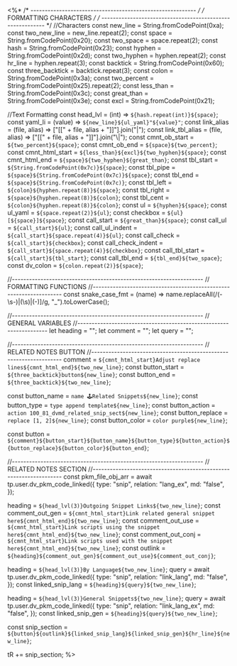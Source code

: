 <%*
/* ---------------------------------------------------------- */
/*                    FORMATTING CHARACTERS                   */
/* ---------------------------------------------------------- */
//Characters
const new_line = String.fromCodePoint(0xa);
const two_new_line = new_line.repeat(2);
const space = String.fromCodePoint(0x20);
const two_space = space.repeat(2);
const hash = String.fromCodePoint(0x23);
const hyphen = String.fromCodePoint(0x2d);
const two_hyphen = hyphen.repeat(2);
const hr_line = hyphen.repeat(3);
const backtick = String.fromCodePoint(0x60);
const three_backtick = backtick.repeat(3);
const colon = String.fromCodePoint(0x3a);
const two_percent = String.fromCodePoint(0x25).repeat(2);
const less_than = String.fromCodePoint(0x3c);
const great_than = String.fromCodePoint(0x3e);
const excl = String.fromCodePoint(0x21);

//Text Formatting
const head_lvl = (int) => `${hash.repeat(int)}${space}`;
const yaml_li = (value) => `${new_line}${ul_yaml}"${value}"`;
const link_alias = (file, alias) => ["[[" + file, alias + "]]"].join("|");
const link_tbl_alias = (file, alias) => ["[[" + file, alias + "]]"].join("\\|");
const cmnt_ob_start = `${two_percent}${space}`;
const cmnt_ob_end = `${space}${two_percent}`;
const cmnt_html_start = `${less_than}${excl}${two_hyphen}${space}`;
const cmnt_html_end = `${space}${two_hyphen}${great_than}`;
const tbl_start = `${String.fromCodePoint(0x7c)}${space}`;
const tbl_pipe = `${space}${String.fromCodePoint(0x7c)}${space}`;
const tbl_end = `${space}${String.fromCodePoint(0x7c)}`;
const tbl_left = `${colon}${hyphen.repeat(8)}${space}`;
const tbl_right = `${space}${hyphen.repeat(8)}${colon}`;
const tbl_cent = `${colon}${hyphen.repeat(8)}${colon}`;
const ul = `${hyphen}${space}`;
const ul_yaml = `${space.repeat(2)}${ul}`;
const checkbox = `${ul}[${space}]${space}`;
const call_start = `${great_than}${space}`;
const call_ul = `${call_start}${ul}`;
const call_ul_indent = `${call_start}${space.repeat(4)}${ul}`;
const call_check = `${call_start}${checkbox}`;
const call_check_indent = `${call_start}${space.repeat(4)}${checkbox}`;
const call_tbl_start = `${call_start}${tbl_start}`;
const call_tbl_end = `${tbl_end}${two_space}`;
const dv_colon = `${colon.repeat(2)}${space}`;

//-------------------------------------------------------------------
// FORMATTING FUNCTIONS
//-------------------------------------------------------------------
const snake_case_fmt = (name) =>
  name.replaceAll(/(\-\s\-)|(\s)|(\-)]/g, "_").toLowerCase();

//-------------------------------------------------------------------
// GENERAL VARIABLES
//-------------------------------------------------------------------
let heading = "";
let comment = "";
let query = "";

//-------------------------------------------------------------------
// RELATED NOTES BUTTON
//-------------------------------------------------------------------
comment = `${cmnt_html_start}Adjust replace lines${cmnt_html_end}${two_new_line}`;
const button_start = `${three_backtick}button${new_line}`;
const button_end = `${three_backtick}${two_new_line}`;

const button_name = `name 🕹️Related Snippets${new_line}`;
const button_type = `type append template${new_line}`;
const button_action = `action 100_81_dvmd_related_snip_sect${new_line}`;
const button_replace = `replace [1, 2]${new_line}`;
const button_color = `color purple${new_line}`;

const button = `${comment}${button_start}${button_name}${button_type}${button_action}${button_replace}${button_color}${button_end}`;

//-------------------------------------------------------------------
// RELATED NOTES SECTION
//-------------------------------------------------------------------
const pkm_file_obj_arr = await tp.user.dv_pkm_code_linked({
  type: "snip",
  relation: "lang_ex",
  md: "false",
});

heading = `${head_lvl(3)}Outgoing Snippet Links${two_new_line}`;
const comment_out_gen = `${cmnt_html_start}Link related general snippet here${cmnt_html_end}${two_new_line}`;
const comment_out_use = `${cmnt_html_start}Link scripts using the snippet here${cmnt_html_end}${two_new_line}`;
const comment_out_conj = `${cmnt_html_start}Link scripts used with the snippet here${cmnt_html_end}${two_new_line}`;
const outlink = `${heading}${comment_out_gen}${comment_out_use}${comment_out_conj}`;

heading = `${head_lvl(3)}By Language${two_new_line}`;
query = await tp.user.dv_pkm_code_linked({
  type: "snip",
  relation: "link_lang",
  md: "false",
});
const linked_snip_lang = `${heading}${query}${two_new_line}`;

heading = `${head_lvl(3)}General Snippets${two_new_line}`;
query = await tp.user.dv_pkm_code_linked({
  type: "snip",
  relation: "link_lang_ex",
  md: "false",
});
const linked_snip_gen = `${heading}${query}${two_new_line}`;

const snip_section = `${button}${outlink}${linked_snip_lang}${linked_snip_gen}${hr_line}${new_line}`;

tR += snip_section;
%>
